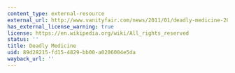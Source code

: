```yaml
---
content_type: external-resource
external_url: http://www.vanityfair.com/news/2011/01/deadly-medicine-201101
has_external_license_warning: true
license: https://en.wikipedia.org/wiki/All_rights_reserved
status: ''
title: Deadly Medicine
uid: 89d28215-fd15-4829-bb00-a0206004e5da
wayback_url: ''
---
```


